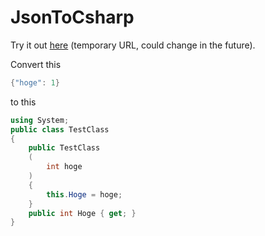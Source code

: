 # JsonToCsharp

Try it out [here](http://json2csharp.tsuchigoe.com/) (temporary URL, could change in the future).

Convert this

```csharp
{"hoge": 1}
```

to this

```csharp
using System;
public class TestClass
{
    public TestClass
    (
        int hoge
    )
    {
        this.Hoge = hoge;
    }
    public int Hoge { get; }
}
```
